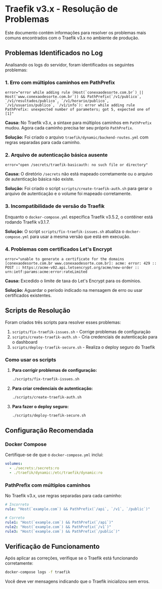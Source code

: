 # Traefik v3.x - Resolução de Problemas

Este documento contém informações para resolver os problemas mais comuns encontrados com o Traefik v3.x no ambiente de produção.

## Problemas Identificados no Log

Analisando os logs do servidor, foram identificados os seguintes problemas:

### 1. Erro com múltiplos caminhos em PathPrefix

```
error="error while adding rule (Host(`conexaodesorte.com.br`) || Host(`www.conexaodesorte.com.br`)) && PathPrefix(`/v1/publico`, `/v1/resultados/publico`, `/v1/horario/publico`, `/v1/usuarios/publico`, `/v1/info`): error while adding rule PathPrefix: unexpected number of parameters; got 5, expected one of [1]"
```

**Causa:** No Traefik v3.x, a sintaxe para múltiplos caminhos em `PathPrefix` mudou. Agora cada caminho precisa ter seu próprio `PathPrefix`.

**Solução:** Foi criado o arquivo `traefik/dynamic/backend-routes.yml` com regras separadas para cada caminho.

### 2. Arquivo de autenticação básica ausente

```
error="open /secrets/traefik-basicauth: no such file or directory"
```

**Causa:** O diretório `/secrets` não está mapeado corretamente ou o arquivo de autenticação básica não existe.

**Solução:** Foi criado o script `scripts/create-traefik-auth.sh` para gerar o arquivo de autenticação e o volume foi mapeado corretamente.

### 3. Incompatibilidade de versão do Traefik

Enquanto o `docker-compose.yml` especifica Traefik v3.5.2, o contêiner está rodando Traefik v3.1.7.

**Solução:** O script `scripts/fix-traefik-issues.sh` atualiza o `docker-compose.yml` para usar a mesma versão que está em execução.

### 4. Problemas com certificados Let's Encrypt

```
error="unable to generate a certificate for the domains [conexaodesorte.com.br www.conexaodesorte.com.br]: acme: error: 429 :: POST :: https://acme-v02.api.letsencrypt.org/acme/new-order :: urn:ietf:params:acme:error:rateLimited
```

**Causa:** Excedido o limite de taxa do Let's Encrypt para os domínios.

**Solução:** Aguardar o período indicado na mensagem de erro ou usar certificados existentes.

## Scripts de Resolução

Foram criados três scripts para resolver esses problemas:

1. `scripts/fix-traefik-issues.sh` - Corrige problemas de configuração
2. `scripts/create-traefik-auth.sh` - Cria credenciais de autenticação para o dashboard
3. `scripts/deploy-traefik-secure.sh` - Realiza o deploy seguro do Traefik

### Como usar os scripts

1. **Para corrigir problemas de configuração:**
   ```bash
   ./scripts/fix-traefik-issues.sh
   ```

2. **Para criar credenciais de autenticação:**
   ```bash
   ./scripts/create-traefik-auth.sh
   ```

3. **Para fazer o deploy seguro:**
   ```bash
   ./scripts/deploy-traefik-secure.sh
   ```

## Configuração Recomendada

### Docker Compose

Certifique-se de que o `docker-compose.yml` inclui:

```yaml
volumes:
  - ./secrets:/secrets:ro
  - ./traefik/dynamic:/etc/traefik/dynamic:ro
```

### PathPrefix com múltiplos caminhos

No Traefik v3.x, use regras separadas para cada caminho:

```yaml
# Incorreto
rule: "Host(`example.com`) && PathPrefix(`/api`, `/v1`, `/public`)"

# Correto
rule1: "Host(`example.com`) && PathPrefix(`/api`)"
rule2: "Host(`example.com`) && PathPrefix(`/v1`)"
rule3: "Host(`example.com`) && PathPrefix(`/public`)"
```

## Verificação de Funcionamento

Após aplicar as correções, verifique se o Traefik está funcionando corretamente:

```bash
docker-compose logs -f traefik
```

Você deve ver mensagens indicando que o Traefik inicializou sem erros.
